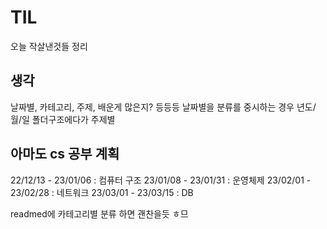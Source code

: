 # TIL
오늘 작살낸것들 정리

## 생각
날짜별, 카테고리, 주제, 배운게 많은지? 등등등
날짜별을 분류를 중시하는 경우
년도/월/일 폴더구조에다가 주제별

## 아마도 cs 공부 계획
22/12/13 - 23/01/06 : 컴퓨터 구조
23/01/08 - 23/01/31 : 운영체제
23/02/01 - 23/02/28 : 네트워크
23/03/01 - 23/03/15 : DB

readmed에 카테고리별 분류
하면 괜찬을듯
ㅎ므
